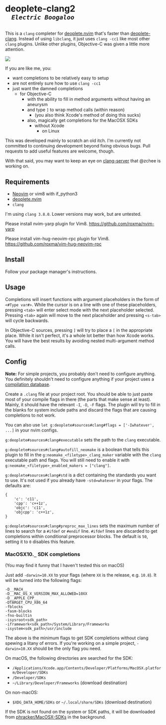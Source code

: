 <h1>deoplete-clang2<br>
&nbsp;&nbsp;&nbsp;<sup><em><code>Electric Boogaloo</code></em></sup></h1>

This is a `clang` completer for [deoplete.nvim][] that's faster than
[deoplete-clang][].  Instead of using `libclang`, it just uses `clang -cc1`
like most other `clang` plugins.  Unlike other plugins, Objective-C was given a
little more attention.

![](https://cloud.githubusercontent.com/assets/111942/21212064/1851c006-c257-11e6-83a4-a3a96482ceaf.gif)

If you are like me, you:

- want completions to be relatively easy to setup
- are not entirely sure how to use `clang -cc1`
- just want the damned completions
  - for Objective-C
    - with the ability to fill in method arguments without having an aneurysm
    - and type `]` to wrap method calls (within reason)
      - (you also think Xcode's method of doing this sucks)
    - also, magically get completions for the MacOSX SDKs
      - without Xcode
        - on Linux

This was developed mainly to scratch an old itch.  I'm currently not committed
to continuing development beyond fixing obvious bugs.  Pull requests to add
useful features are welcome, though.

With that said, you may want to keep an eye on [clang-server][] that @zchee is
working on.

## Requirements

- [Neovim][] or vim8  with if_python3
- [deoplete.nvim][]
- `clang`

I'm using `clang 3.8.0`.  Lower versions may work, but are untested.

Please install nvim-yarp plugin for Vim8. https://github.com/roxma/nvim-yarp

Please install vim-hug-neovim-rpc plugin for Vim8. https://github.com/roxma/vim-hug-neovim-rpc


## Install

Follow your package manager's instructions.


## Usage

Completions will insert functions with argument placeholders in the form of
`<#Type var#>`.  While the cursor is on a line with one of these placeholders,
pressing `<tab>` will enter select mode with the next placeholder selected.
Pressing `<tab>` again will move to the next placeholder and pressing `<s-tab>`
will cycle backwards.

In Objective-C sources, pressing `]` will try to place a `[` in the appropriate
place.  While it isn't perfect, it's a whole lot better than how Xcode works.
You will have the best results by avoiding nested multi-argument method calls.


## Config

**Note:** For simple projects, you probably don't need to configure anything.  You
definitely shouldn't need to configure anything if your project uses a
[compilation database][].

Create a `.clang` file at your project root.  You should be able to just paste
most of your compile flags in there (the parts that make sense at least).
Mainly, it should have the relevant `-I`, `-D`, `-F` flags.  The plugin will
try to fill in the blanks for system include paths and discard the flags that
are causing completions to not work.

You can also use `let g:deoplete#sources#clang#flags = ['-Iwhatever', ...]` in
your nvim configs.

`g:deoplete#sources#clang#executable` sets the path to the `clang` executable.

`g:deoplete#sources#clang#autofill_neomake` is a boolean that tells this plugin
to fill in the `g:neomake_<filetype>_clang_maker` variable with the `clang`
executable path and flags.  You will still need to enable it with
`g:neomake_<filetype>_enabled_makers = ["clang"]`.

`g:deoplete#sources#clang#std` is a dict containing the standards you want to
use.  It's not used if you already have `-std=whatever` in your flags.  The
defaults are:

```
{
    'c': 'c11',
    'cpp': 'c++1z',
    'objc': 'c11',
    'objcpp': 'c++1z',
}
```

`g:deoplete#sources#clang#preproc_max_lines` sets the maximum number of lines to
search for a `#ifdef` or `#endif` line.  `#ifdef` lines are discarded to get
completions within conditional preprocessor blocks.  The default is `50`,
setting it to `0` disables this feature.

### MacOSX10.`_` SDK completions

(You may find it funny that I haven't tested this on macOS)

Just add `-darwin=10.XX` to your flags (where `XX` is the release, e.g.
`10.8`).  It will be turned into the following flags:

```
-D__MACH__
-D__MAC_OS_X_VERSION_MAX_ALLOWED=10XX
-D__APPLE_CPP__
-DTARGET_CPU_X86_64
-fblocks
-fasm-blocks
-fno-builtin
-isysroot<sdk_path>
-iframework<sdk_path>/System/Library/Frameworks
-isystem<sdk_path>/usr/include
```

The above is the minimum flags to get SDK completions without clang spewing a
litany of errors.  If you're working on a simple project, `-darwin=10.XX`
should be the only flag you need.

On macOS, the following directories are searched for the SDK:

- `/Applications/Xcode.app/Contents/Developer/Platforms/MacOSX.platform/Developer/SDKs`
- `/Developer/SDKs`
- `~/Library/Developer/Frameworks` (download destination)

On non-macOS:

- `$XDG_DATA_HOME/SDKs` or `~/.local/share/SDKs` (download destination)

If the SDK is not found on the system or SDK paths, it will be downloaded from
[phracker/MacOSX-SDKs][] in the background.


[deoplete.nvim]: https://github.com/Shougo/deoplete.nvim
[deoplete-clang]: https://github.com/zchee/deoplete-clang
[clang-server]: https://github.com/zchee/clang-server
[Neovim]: https://github.com/neovim/neovim
[compilation database]: http://clang.llvm.org/docs/JSONCompilationDatabase.html
[phracker/MacOSX-SDKs]: https://github.com/phracker/MacOSX-SDKs
